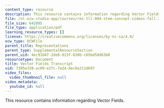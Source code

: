 ```yaml
---
content_type: resource
description: This resource contains information regarding Vector Fields.
file: /ol-ocw-studio-app/courses/res-tll-004-stem-concept-videos-fall-2013/7385e320ac09e2fc7e246ec8a211d697_MITRES_TLL-004F13_VectrFie.pdf
file_size: 642805
file_type: application/pdf
learning_resource_types: []
license: https://creativecommons.org/licenses/by-nc-sa/4.0/
ocw_type: OCWFile
parent_title: Representations
parent_type: SupplementalResourceSection
parent_uid: 4ec91b67-3de8-013f-630b-c65bd58d63b0
resourcetype: Document
title: Vector Fields Transcript
uid: 7385e320-ac09-e2fc-7e24-6ec8a211d697
video_files:
  video_thumbnail_file: null
video_metadata:
  youtube_id: null
---
```

This resource contains information regarding Vector Fields.